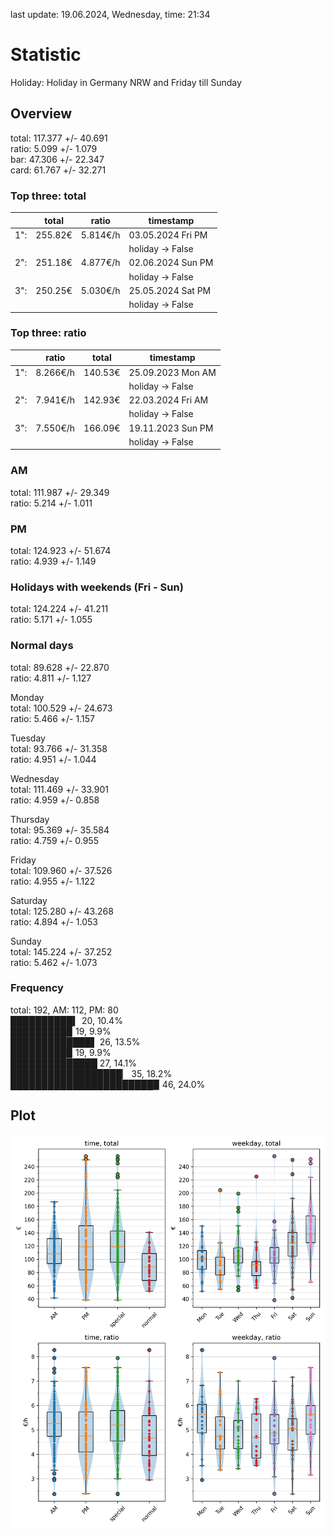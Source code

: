 last update: 19.06.2024, Wednesday, time: 21:34
# Statistic  
Holiday: Holiday in Germany NRW and Friday till Sunday  
## Overview  
total: 117.377 +/- 40.691  
ratio:   5.099 +/-  1.079  
bar:    47.306 +/- 22.347  
card:   61.767 +/- 32.271  
  
  
### Top three: total  
&nbsp;|total|ratio|timestamp
---|---|---|---
1":|255.82€|5.814€/h|03.05.2024 Fri PM
&nbsp;|&nbsp;|&nbsp;|holiday -> False
2":|251.18€|4.877€/h|02.06.2024 Sun PM
&nbsp;|&nbsp;|&nbsp;|holiday -> False
3":|250.25€|5.030€/h|25.05.2024 Sat PM
&nbsp;|&nbsp;|&nbsp;|holiday -> False
  
  
### Top three: ratio  
&nbsp;|ratio|total|timestamp
---|---|---|---
1":|8.266€/h|140.53€|25.09.2023 Mon AM
&nbsp;|&nbsp;|&nbsp;|holiday -> False
2":|7.941€/h|142.93€|22.03.2024 Fri AM
&nbsp;|&nbsp;|&nbsp;|holiday -> False
3":|7.550€/h|166.09€|19.11.2023 Sun PM
&nbsp;|&nbsp;|&nbsp;|holiday -> False
  
  
### AM  
total: 111.987 +/- 29.349  
ratio:   5.214 +/-  1.011  
  
### PM  
total: 124.923 +/- 51.674  
ratio:   4.939 +/-  1.149  
  
  
### Holidays with weekends (Fri - Sun)  
total: 124.224 +/- 41.211  
ratio:   5.171 +/-  1.055  
  
### Normal days  
total:  89.628 +/- 22.870  
ratio:   4.811 +/-  1.127  
  
  
Monday  
total: 100.529 +/- 24.673  
ratio:   5.466 +/-  1.157  
  
Tuesday  
total:  93.766 +/- 31.358  
ratio:   4.951 +/-  1.044  
  
Wednesday  
total: 111.469 +/- 33.901  
ratio:   4.959 +/-  0.858  
  
Thursday  
total:  95.369 +/- 35.584  
ratio:   4.759 +/-  0.955  
  
Friday  
total: 109.960 +/- 37.526  
ratio:   4.955 +/-  1.122  
  
Saturday  
total: 125.280 +/- 43.268  
ratio:   4.894 +/-  1.053  
  
Sunday  
total: 145.224 +/- 37.252  
ratio:   5.462 +/-  1.073  
  
  
### Frequency  
total: 192, AM: 112, PM: 80  
██████████▍ 20, 10.4%  
█████████▉ 19, 9.9%  
█████████████▌ 26, 13.5%  
█████████▉ 19, 9.9%  
██████████████ 27, 14.1%  
██████████████████▏ 35, 18.2%  
███████████████████████▉ 46, 24.0%  
  
  
## Plot  
![Image](harvest.png)